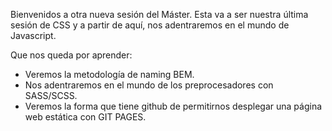 Bienvenidos a otra nueva sesión del Máster. Esta va a ser nuestra última sesión de CSS y a partir de aquí, nos adentraremos en el mundo de Javascript.

Que nos queda por aprender:

- Veremos la metodología de naming BEM.
- Nos adentraremos en el mundo de los preprocesadores con SASS/SCSS.
- Veremos la forma que tiene github de permitirnos desplegar una página web estática con GIT PAGES.
